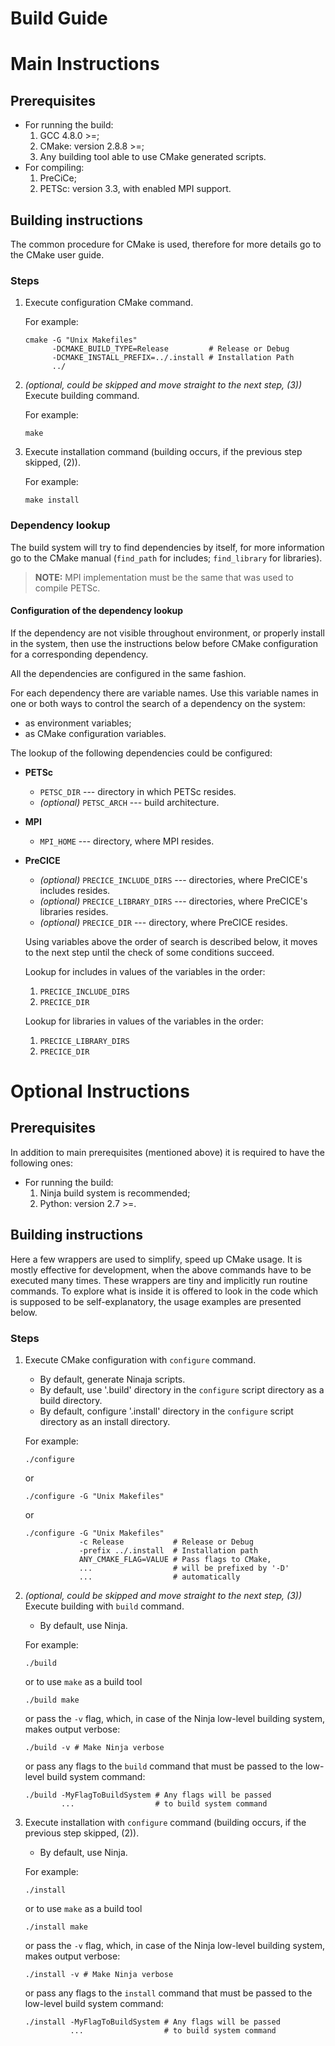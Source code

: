# Build Guide

# Main Instructions

## Prerequisites

* For running the build:
    1. GCC 4.8.0 >=;
    1. CMake: version 2.8.8 >=;
    2. Any building tool able to use CMake generated scripts.
* For compiling:
    1. PreCiCe;
    2. PETSc: version 3.3, with enabled MPI support.

## Building instructions

The common procedure for CMake is used, therefore for more details go to the
CMake user guide.

### Steps

1.  Execute configuration CMake command.

    For example:

        cmake -G "Unix Makefiles"
              -DCMAKE_BUILD_TYPE=Release         # Release or Debug
              -DCMAKE_INSTALL_PREFIX=../.install # Installation Path
              ../

2.  *(optional, could be skipped and move straight to the next step, (3))*
    Execute building command.

    For example:

        make

3.  Execute installation command
    (building occurs, if the previous step skipped, (2)).

    For example:

        make install

### Dependency lookup

The build system will try to find dependencies by itself, for more information
go to the CMake manual (`find_path` for includes; `find_library` for libraries).

> **NOTE:**
> MPI implementation must be the same that was used to compile PETSc.

#### Configuration of the dependency lookup

If the dependency are not visible throughout environment, or properly install in
the system, then use the instructions below before CMake configuration for a
corresponding dependency.

All the dependencies are configured in the same fashion.

For each dependency there are variable names.
Use this variable names in one or both ways to control the search of a
dependency on the system:

+ as environment variables;
+ as CMake configuration variables.

The lookup of the following dependencies could be configured:

*   **PETSc**

    + `PETSC_DIR` --- directory in which PETSc resides.
    + *(optional)* `PETSC_ARCH` --- build architecture.

*   **MPI**

    + `MPI_HOME` --- directory, where MPI resides.

*   **PreCICE**

    + *(optional)* `PRECICE_INCLUDE_DIRS` --- directories, where PreCICE's includes
      resides.
    + *(optional)* `PRECICE_LIBRARY_DIRS` --- directories, where PreCICE's libraries
      resides.
    + *(optional)* `PRECICE_DIR` --- directory, where PreCICE resides.

    Using variables above the order of search is described below, it moves to
    the next step until the check of some conditions succeed.

    Lookup for includes in values of the variables in the order:

    1. `PRECICE_INCLUDE_DIRS`
    2. `PRECICE_DIR`

    Lookup for libraries in values of the variables in the order:

    1. `PRECICE_LIBRARY_DIRS`
    2. `PRECICE_DIR`

# Optional Instructions

## Prerequisites

In addition to main prerequisites (mentioned above) it is required to have the
following ones:

* For running the build:
    1. Ninja build system is recommended;
    2. Python: version 2.7 >=.

## Building instructions

Here a few wrappers are used to simplify, speed up CMake usage.
It is mostly effective for development, when the above commands have to be
executed many times.
These wrappers are tiny and implicitly run routine commands.
To explore what is inside it is offered to look in the code which is supposed
to be self-explanatory, the usage examples are presented below.

### Steps

1.  Execute CMake configuration with `configure` command.
    - By default, generate Ninaja scripts.
    - By default, use '.build' directory in the `configure` script directory as a
      build directory.
    - By default, configure '.install' directory in the `configure` script
      directory as an install directory.

    For example:

        ./configure

    or

        ./configure -G "Unix Makefiles"

    or

        ./configure -G "Unix Makefiles"
                    -c Release           # Release or Debug
                    -prefix ../.install  # Installation path
                    ANY_CMAKE_FLAG=VALUE # Pass flags to CMake,
                    ...                  # will be prefixed by '-D'
                    ...                  # automatically

2.  *(optional, could be skipped and move straight to the next step, (3))*
    Execute building with `build` command.
    - By default, use Ninja.

    For example:

        ./build

    or to use `make` as a build tool

        ./build make

     or pass the `-v` flag, which, in case of the Ninja low-level building system,
     makes output verbose:

        ./build -v # Make Ninja verbose

     or pass any flags to the `build` command that must be passed to the low-level
     build system command:

        ./build -MyFlagToBuildSystem # Any flags will be passed
                ...                  # to build system command

3.  Execute installation with `configure` command
    (building occurs, if the previous step skipped, (2)).
    - By default, use Ninja.

    For example:

        ./install

    or to use `make` as a build tool

        ./install make

    or pass the `-v` flag, which, in case of the Ninja low-level building system,
    makes output verbose:

        ./install -v # Make Ninja verbose

    or pass any flags to the `install` command that must be passed to the low-level
    build system command:

        ./install -MyFlagToBuildSystem # Any flags will be passed
                  ...                  # to build system command

